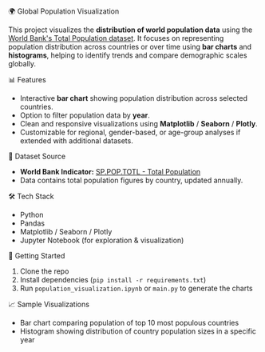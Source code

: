 🌍 Global Population Visualization

This project visualizes the **distribution of world population data** using the [World Bank's Total Population dataset](https://data.worldbank.org/indicator/SP.POP.TOTL). It focuses on representing population distribution across countries or over time using **bar charts** and **histograms**, helping to identify trends and compare demographic scales globally.

📊 Features

  * Interactive **bar chart** showing population distribution across selected countries.
  * Option to filter population data by **year**.
  * Clean and responsive visualizations using **Matplotlib** / **Seaborn** / **Plotly**.
  * Customizable for regional, gender-based, or age-group analyses if extended with additional datasets.

📁 Dataset Source

  * **World Bank Indicator:** [SP.POP.TOTL - Total Population](https://data.worldbank.org/indicator/SP.POP.TOTL)
  * Data contains total population figures by country, updated annually.

🛠️ Tech Stack

  * Python
  * Pandas
  * Matplotlib / Seaborn / Plotly
  * Jupyter Notebook (for exploration & visualization)

🚀 Getting Started

  1. Clone the repo
  2. Install dependencies (`pip install -r requirements.txt`)
  3. Run `population_visualization.ipynb` or `main.py` to generate the charts

📈 Sample Visualizations

  * Bar chart comparing population of top 10 most populous countries
  * Histogram showing distribution of country population sizes in a specific year

